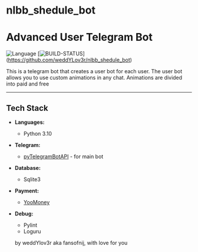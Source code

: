 # nlbb_shedule_bot
# Advanced User Telegram Bot
![Language](https://img.shields.io/badge/Language-Python3.10+-blue.svg?style=flat)
[![BUILD-STATUS](https://github.com/weddYLov3r/nlbb_shedule_bot)]
(https://github.com/weddYLov3r/nlbb_shedule_bot)

This is a telegram bot that creates a user bot for each user.
The user bot allows you to use custom animations in any chat. 
Animations are divided into paid and free


--------
## Tech Stack 

- **Languages:**
  - Python 3.10
- **Telegram:**
  - [pyTelegramBotAPI](https://pypi.org/project/pyTelegramBotAPI/#types) - for main bot
- **Database:**
  - Sqlite3
- **Payment:**
  - [YooMoney](https://yoomoney.ru/to/4100117256730936)
- **Debug:**
  - Pylint
  - Loguru
  
  by weddYlov3r aka fansofnij, with love for you
